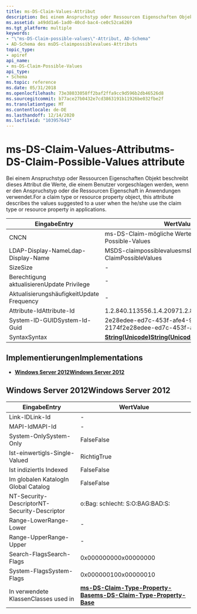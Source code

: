 ```yaml
---
title: ms-DS-Claim-Values-Attribut
description: Bei einem Anspruchstyp oder Ressourcen Eigenschaften Objekt beschreibt dieses Attribut die Werte, die einem Benutzer vorgeschlagen werden, wenn er den Anspruchstyp oder die Ressourcen Eigenschaft in Anwendungen verwendet.
ms.assetid: a49dd1a6-1ad0-40cd-bac4-ce0c52ca6269
ms.tgt_platform: multiple
keywords:
- "\"ms-DS-Claim-possible-values\"-Attribut, AD-Schema"
- AD-Schema des msDS-claimpossiblevalues-Attributs
topic_type:
- apiref
api_name:
- ms-DS-Claim-Possible-Values
api_type:
- Schema
ms.topic: reference
ms.date: 05/31/2018
ms.openlocfilehash: 73e38033058ff2baf2ffa9cc9d596b2db46526d8
ms.sourcegitcommit: b77ace27b0432e7cd3863191b11926be032fbe2f
ms.translationtype: MT
ms.contentlocale: de-DE
ms.lasthandoff: 12/14/2020
ms.locfileid: "103957643"
---
```

# <a name="ms-ds-claim-possible-values-attribute"></a><span data-ttu-id="ffaa9-105">ms-DS-Claim-Values-Attribut</span><span class="sxs-lookup"><span data-stu-id="ffaa9-105">ms-DS-Claim-Possible-Values attribute</span></span>

<span data-ttu-id="ffaa9-106">Bei einem Anspruchstyp oder Ressourcen Eigenschaften Objekt beschreibt dieses Attribut die Werte, die einem Benutzer vorgeschlagen werden, wenn er den Anspruchstyp oder die Ressourcen Eigenschaft in Anwendungen verwendet.</span><span class="sxs-lookup"><span data-stu-id="ffaa9-106">For a claim type or resource property object, this attribute describes the values suggested to a user when the he/she use the claim type or resource property in applications.</span></span>



| <span data-ttu-id="ffaa9-107">Eingabe</span><span class="sxs-lookup"><span data-stu-id="ffaa9-107">Entry</span></span> | <span data-ttu-id="ffaa9-108">Wert</span><span class="sxs-lookup"><span data-stu-id="ffaa9-108">Value</span></span> |
|-------------------|---------------------------------------------|
| <span data-ttu-id="ffaa9-109">CN</span><span class="sxs-lookup"><span data-stu-id="ffaa9-109">CN</span></span>                | <span data-ttu-id="ffaa9-110">ms-DS-Claim-mögliche Werte</span><span class="sxs-lookup"><span data-stu-id="ffaa9-110">ms-DS-Claim-Possible-Values</span></span>                 |
| <span data-ttu-id="ffaa9-111">LDAP-Display-Name</span><span class="sxs-lookup"><span data-stu-id="ffaa9-111">Ldap-Display-Name</span></span> | <span data-ttu-id="ffaa9-112">MSDS-claimpossiblevalues</span><span class="sxs-lookup"><span data-stu-id="ffaa9-112">msDS-ClaimPossibleValues</span></span>                    |
| <span data-ttu-id="ffaa9-113">Size</span><span class="sxs-lookup"><span data-stu-id="ffaa9-113">Size</span></span>              | \-                                          |
| <span data-ttu-id="ffaa9-114">Berechtigung aktualisieren</span><span class="sxs-lookup"><span data-stu-id="ffaa9-114">Update Privilege</span></span>  | \-                                          |
| <span data-ttu-id="ffaa9-115">Aktualisierungshäufigkeit</span><span class="sxs-lookup"><span data-stu-id="ffaa9-115">Update Frequency</span></span>  | \-                                          |
| <span data-ttu-id="ffaa9-116">Attribute-Id</span><span class="sxs-lookup"><span data-stu-id="ffaa9-116">Attribute-Id</span></span>      | <span data-ttu-id="ffaa9-117">1.2.840.113556.1.4.2097</span><span class="sxs-lookup"><span data-stu-id="ffaa9-117">1.2.840.113556.1.4.2097</span></span>                     |
| <span data-ttu-id="ffaa9-118">System-ID-GUID</span><span class="sxs-lookup"><span data-stu-id="ffaa9-118">System-Id-Guid</span></span>    | <span data-ttu-id="ffaa9-119">2e28edee-ed7c-453f-afe4-93bd86f 2174f</span><span class="sxs-lookup"><span data-stu-id="ffaa9-119">2e28edee-ed7c-453f-afe4-93bd86f2174f</span></span>        |
| <span data-ttu-id="ffaa9-120">Syntax</span><span class="sxs-lookup"><span data-stu-id="ffaa9-120">Syntax</span></span>            | [<span data-ttu-id="ffaa9-121">**String(Unicode)**</span><span class="sxs-lookup"><span data-stu-id="ffaa9-121">**String(Unicode)**</span></span>](s-string-unicode.md) |



## <a name="implementations"></a><span data-ttu-id="ffaa9-122">Implementierungen</span><span class="sxs-lookup"><span data-stu-id="ffaa9-122">Implementations</span></span>

-   [<span data-ttu-id="ffaa9-123">**Windows Server 2012**</span><span class="sxs-lookup"><span data-stu-id="ffaa9-123">**Windows Server 2012**</span></span>](#windows-server-2012)

## <a name="windows-server-2012"></a><span data-ttu-id="ffaa9-124">Windows Server 2012</span><span class="sxs-lookup"><span data-stu-id="ffaa9-124">Windows Server 2012</span></span>



| <span data-ttu-id="ffaa9-125">Eingabe</span><span class="sxs-lookup"><span data-stu-id="ffaa9-125">Entry</span></span> | <span data-ttu-id="ffaa9-126">Wert</span><span class="sxs-lookup"><span data-stu-id="ffaa9-126">Value</span></span> |
|------------------------|-----------------------------------------------------------------------------------|
| <span data-ttu-id="ffaa9-127">Link-ID</span><span class="sxs-lookup"><span data-stu-id="ffaa9-127">Link-Id</span></span>                | \-                                                                                |
| <span data-ttu-id="ffaa9-128">MAPI-Id</span><span class="sxs-lookup"><span data-stu-id="ffaa9-128">MAPI-Id</span></span>                | \-                                                                                |
| <span data-ttu-id="ffaa9-129">System-Only</span><span class="sxs-lookup"><span data-stu-id="ffaa9-129">System-Only</span></span>            | <span data-ttu-id="ffaa9-130">False</span><span class="sxs-lookup"><span data-stu-id="ffaa9-130">False</span></span>                                                                             |
| <span data-ttu-id="ffaa9-131">Ist-einwertig</span><span class="sxs-lookup"><span data-stu-id="ffaa9-131">Is-Single-Valued</span></span>       | <span data-ttu-id="ffaa9-132">Richtig</span><span class="sxs-lookup"><span data-stu-id="ffaa9-132">True</span></span>                                                                              |
| <span data-ttu-id="ffaa9-133">Ist indiziert</span><span class="sxs-lookup"><span data-stu-id="ffaa9-133">Is Indexed</span></span>             | <span data-ttu-id="ffaa9-134">False</span><span class="sxs-lookup"><span data-stu-id="ffaa9-134">False</span></span>                                                                             |
| <span data-ttu-id="ffaa9-135">Im globalen Katalog</span><span class="sxs-lookup"><span data-stu-id="ffaa9-135">In Global Catalog</span></span>      | <span data-ttu-id="ffaa9-136">False</span><span class="sxs-lookup"><span data-stu-id="ffaa9-136">False</span></span>                                                                             |
| <span data-ttu-id="ffaa9-137">NT-Security-Descriptor</span><span class="sxs-lookup"><span data-stu-id="ffaa9-137">NT-Security-Descriptor</span></span> | <span data-ttu-id="ffaa9-138">o:Bag: schlecht: S:</span><span class="sxs-lookup"><span data-stu-id="ffaa9-138">O:BAG:BAD:S:</span></span>                                                                      |
| <span data-ttu-id="ffaa9-139">Range-Lower</span><span class="sxs-lookup"><span data-stu-id="ffaa9-139">Range-Lower</span></span>            | \-                                                                                |
| <span data-ttu-id="ffaa9-140">Range-Upper</span><span class="sxs-lookup"><span data-stu-id="ffaa9-140">Range-Upper</span></span>            | \-                                                                                |
| <span data-ttu-id="ffaa9-141">Search-Flags</span><span class="sxs-lookup"><span data-stu-id="ffaa9-141">Search-Flags</span></span>           | <span data-ttu-id="ffaa9-142">0x00000000</span><span class="sxs-lookup"><span data-stu-id="ffaa9-142">0x00000000</span></span>                                                                        |
| <span data-ttu-id="ffaa9-143">System-Flags</span><span class="sxs-lookup"><span data-stu-id="ffaa9-143">System-Flags</span></span>           | <span data-ttu-id="ffaa9-144">0x00000010</span><span class="sxs-lookup"><span data-stu-id="ffaa9-144">0x00000010</span></span>                                                                        |
| <span data-ttu-id="ffaa9-145">In verwendete Klassen</span><span class="sxs-lookup"><span data-stu-id="ffaa9-145">Classes used in</span></span>        | [<span data-ttu-id="ffaa9-146">**ms-DS-Claim-Type-Property-Base**</span><span class="sxs-lookup"><span data-stu-id="ffaa9-146">**ms-DS-Claim-Type-Property-Base**</span></span>](c-msds-claimtypepropertybase.md)<br/> |



 

 





